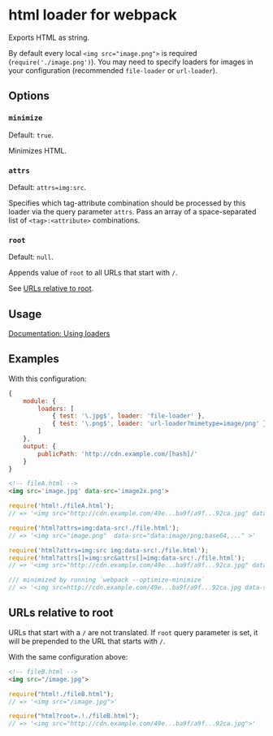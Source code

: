 # html loader for webpack

Exports HTML as string.

By default every local `<img src="image.png">` is required (`require('./image.png')`). You may need to specify loaders for images in your configuration (recommended `file-loader` or `url-loader`).

## Options

### `minimize`

Default: `true`.

Minimizes HTML.

### `attrs`

Default: `attrs=img:src`.

Specifies which tag-attribute combination should be processed by this loader via the query parameter `attrs`. Pass an array of a space-separated list of `<tag>:<attribute>` combinations.

### `root`

Default: `null`.

Appends value of `root` to all URLs that start with `/`.

See [URLs relative to root](#urls-relative-to-root).

## Usage

[Documentation: Using loaders](http://webpack.github.io/docs/using-loaders.html)

## Examples

With this configuration:

```js
{
    module: {
        loaders: [
            { test: '\.jpg$', loader: 'file-loader' },
            { test: '\.png$', loader: 'url-loader?mimetype=image/png' }
        ]
    },
    output: {
        publicPath: 'http://cdn.example.com/[hash]/'
    }
}
```

```html
<!-- fileA.html -->
<img src='image.jpg' data-src='image2x.png'>
```

```js
require('html!./fileA.html');
// => '<img src="http://cdn.example.com/49e...ba9f/a9f...92ca.jpg" data-src="image2x.png">'

require('html?attrs=img:data-src!./file.html');
// => '<img src="image.png"  data-src="data:image/png;base64,..." >'

require('html?attrs=img:src img:data-src!./file.html');
require('html?attrs[]=img:src&attrs[]=img:data-src!./file.html');
// => '<img src="http://cdn.example.com/49e...ba9f/a9f...92ca.jpg" data-src="data:image/png;base64,..." >'

/// minimized by running `webpack --optimize-minimize`
// => '<img src=http://cdn.example.com/49e...ba9f/a9f...92ca.jpg data-src=data:image/png;base64,...>'

```

## URLs relative to root

URLs that start with a `/` are not translated. If `root` query parameter is set, it will be prepended to the URL that starts with `/`.

With the same configuration above:

```html
<!-- fileB.html -->
<img src="/image.jpg">
```

```js
require("html!./fileB.html");
// => '<img src="/image.jpg">'

require("html?root=.!./fileB.html");
// => '<img src="http://cdn.example.com/49e...ba9f/a9f...92ca.jpg">'
```